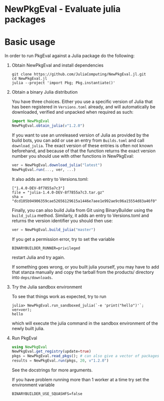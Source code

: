 # NewPkgEval - Evaluate julia packages

# Basic usage
In order to run PkgEval against a Julia package do the following:


1. Obtain NewPkgEval and install dependencies

    ```
    git clone https://github.com/JuliaComputing/NewPkgEval.jl.git
    cd NewPkgEval.jl
    julia --project 'import Pkg; Pkg.instantiate()'
    ```


2. Obtain a binary Julia distribution

    You have three choices. Either you use a specific version of Julia that has been
    registered in `Versions.toml` already, and will automatically be downloaded, verified
    and unpacked when required as such:

    ```jl
    import NewPkgEval
    NewPkgEval.obtain_julia(v"1.2.0")
    ```

    If you want to use an unreleased version of Julia as provided by the build bots, you can
    add or use an entry from `Builds.toml` and call `download_julia`. The exact version of
    these entries is often not known beforehand, and because of that the function returns
    the exact version number you should use with other functions in NewPkgEval:

    ```jl
    ver = NewPkgEval.download_julia("latest")
    NewPkgEval.run(..., ver, ...)
    ```

    It also adds an entry to Versions.toml:

    ```
    ["1.4.0-DEV-8f7855a7c3"]
    file = "julia-1.4.0-DEV-8f7855a7c3.tar.gz"
    sha = "dcd105b94906359cae52656129615a1446e7aee1e992ae9c06a15554d83a46f0"

    ```

    Finally, you can also build Julia from Git using BinaryBuilder using the `build_julia`
    method. Similarly, it adds an entry to Versions.toml and returns the version identifier
    you should then use:

    ```jl
    ver = NewPkgEval.build_julia("master")
    ```

    If you get a permission error, try to set the variable

    `BINARYBUILDER_RUNNER=privileged`

    restart Julia and try again.

    If something goes wrong, or you built julia yourself, you may have to add that stanza
    manually and copy the tarball from the products/ directory into `deps/downloads`.


3. Try the Julia sandbox environment

    To see that things work as expected, try to run

    ```
    julia> NewPkgEval.run_sandboxed_julia(`-e 'print("hello")'`; ver=ver);
    hello
    ```

    which will execute the julia command in the sandbox environment of the newly built julia.


4. Run PkgEval

    ```julia
    using NewPkgEval
    NewPkgEval.get_registry(update=true)
    pkgs = NewPkgEval.read_pkgs(); # can also give a vector of packages here
    results = NewPkgEval.run(pkgs, 20, v"1.2.0")
    ```

    See the docstrings for more arguments.

    If you have problem running more than 1 worker at a time try set the environment variable

    ```
    BINARYBUILDER_USE_SQUASHFS=false
    ```
